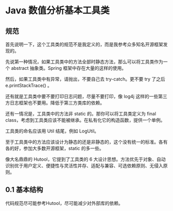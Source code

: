 # Java 数值分析基本工具类


## 规范

首先说明一下，这个工具类的规范不是我定义的，而是我参考众多知名开源框架发现的。

先说第一种情况，如果工具类中的方法全部时静态方法，那么可以将工具类作为一个 abstract 抽象类。Spring 框架中存在大量的这样的使用。

然后，如果工具类中有异常，请抛出，不要自己去 try-catch。更不要 try 了之后 e.printStackTrace() 。

还有就是工具类中要不要打印日志问题，尽量不要打印，像 log4j 这样的一些第三方日志框架也不要用。降低于第三方类库的依赖。

还有一情况是，工具类中的方法非 static 的。那你可以将工具类定义为 final class，考虑到工具类应该不能被继承。在私有化它的构造函数，提供一个单例。

工具类的命名应该用 Util 结尾，例如 LogUtil。

至于工具类中的方法应该设计为静态的还是非静态的，这个没有统一的标准。各有各的好，参加大多数开源框架，static 的多一些。

像大名鼎鼎的 Hutool，它提到了工具类的 6 大设计思想。方法优先于对象、自动识别优于用户定义、便捷性与灵活性并存、适配与兼容、可选依赖原则、无侵入原则。

## 0.1 基本结构

代码规范尽可能参考Hutool，尽可能减少对外部库的依赖。